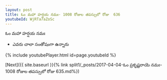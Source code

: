 ```yaml
---
layout: post
title: ఓం మహా హర్షయ నమః- 1008 రోజుల తపస్సులో రోజు  636
youtubeId: WjRTa7aZoSc
---
```

 
 
 ఓం మహా హర్షయ నమః  
 
 -  ఎవరు చాలా సంతోషంగా ఉన్నారు 
 
  
 
  
 
 
 
 
 
 


{% include youtubePlayer.html id=page.youtubeId %}
 
[Next]({{ site.baseurl }}{% link  split1/_posts/2017-04-04-ఓం ప్రకృష్టరాయె నమః- 1008 రోజుల తపస్సులో రోజు  635.md%})
 
